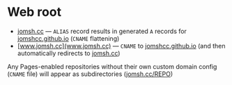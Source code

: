 # Web root

  - [jomsh.cc](jomsh.cc) — `ALIAS` record results in generated `A` records
    for [jomshcc.github.io](jomshcc.github.io) (`CNAME` flattening)
  - [www.jomsh.cc](www.jomsh.cc) — `CNAME` to [jomshcc.github.io](jomshcc.github.io)
    (and then automatically redirects to [jomsh.cc](jomsh.cc))

Any Pages-enabled repositories without their own custom domain config (`CNAME`
file) will appear as subdirectories ([jomsh.cc/REPO](jomsh.cc))
